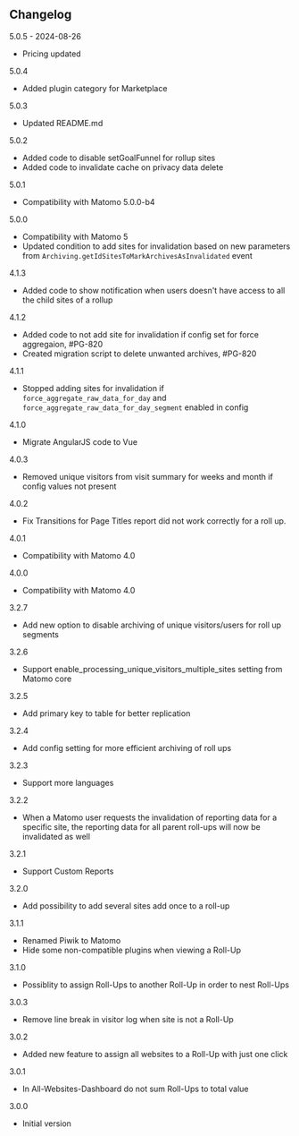 ## Changelog

5.0.5 - 2024-08-26
- Pricing updated

5.0.4
- Added plugin category for Marketplace

5.0.3
- Updated README.md

5.0.2
- Added code to disable setGoalFunnel for rollup sites
- Added code to invalidate cache on privacy data delete

5.0.1
- Compatibility with Matomo 5.0.0-b4

5.0.0
- Compatibility with Matomo 5
- Updated condition to add sites for invalidation based on new parameters from `Archiving.getIdSitesToMarkArchivesAsInvalidated` event

4.1.3
- Added code to show notification when users doesn't have access to all the child sites of a rollup

4.1.2
- Added code to not add site for invalidation if config set for force aggregaion, #PG-820
- Created migration script to delete unwanted archives, #PG-820

4.1.1
- Stopped adding sites for invalidation if `force_aggregate_raw_data_for_day` and `force_aggregate_raw_data_for_day_segment` enabled in config

4.1.0
- Migrate AngularJS code to Vue

4.0.3
- Removed unique visitors from visit summary for weeks and month if config values not present 

4.0.2
- Fix Transitions for Page Titles report did not work correctly for a roll up.

4.0.1
- Compatibility with Matomo 4.0

4.0.0
- Compatibility with Matomo 4.0

3.2.7
- Add new option to disable archiving of unique visitors/users for roll up segments

3.2.6
- Support enable_processing_unique_visitors_multiple_sites setting from Matomo core

3.2.5
- Add primary key to table for better replication

3.2.4
- Add config setting for more efficient archiving of roll ups

3.2.3
- Support more languages

3.2.2
- When a Matomo user requests the invalidation of reporting data for a specific site, the reporting data for all parent roll-ups will now be invalidated as well

3.2.1
- Support Custom Reports

3.2.0
- Add possibility to add several sites add once to a roll-up

3.1.1
 - Renamed Piwik to Matomo
 - Hide some non-compatible plugins when viewing a Roll-Up
 
3.1.0
 - Possiblity to assign Roll-Ups to another Roll-Up in order to nest Roll-Ups

3.0.3
 - Remove line break in visitor log when site is not a Roll-Up
 
3.0.2
 - Added new feature to assign all websites to a Roll-Up with just one click

3.0.1
 - In All-Websites-Dashboard do not sum Roll-Ups to total value

3.0.0
 - Initial version
